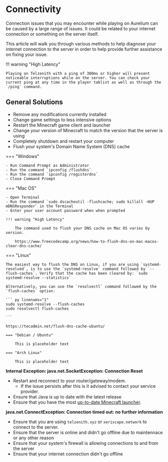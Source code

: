 # Connectivity

Connection issues that you may encounter while playing on Aurelium can be caused by a large range of issues. It could be related to your internet connection or something on the server itself. 

This article will walk you through various methods to help diagnose your internet connection to the server in order to help provide further assistance on fixing your issue. 


!!! warning "High Latency"

	Playing on Telzenith with a ping of 300ms or higher will present noticeable interruptions while on the server. You can check your current ping at any time in the player tablist as well as through the `/ping` command.

## General Solutions
- Remove any modifications currently installed
- Change game settings to less intensive options
- Restart the Minecraft game client and launcher
- Change your version of Minecraft to match the version that the server is using
- Completely shutdown and restart your computer
- Flush your system's Domain Name System (DNS) cache

=== "Windows"

    - Run Command Prompt as Administrator
	- Run the command `ipconfig /flushdns`
	- Run the command `ipconfig /registerdns`
	- Close Command Prompt

=== "Mac OS"

    - Open Terminal
	- Run the command `sudo dscacheutil -flushcache; sudo killall -HUP mDNSResponder` in the Terminal
	- Enter your user account password when when prompted

	!!! warning "High Latency"
		
		The command used to flush your DNS cache on Mac OS varies by version. 
		
		https://www.freecodecamp.org/news/how-to-flush-dns-on-mac-macos-clear-dns-cache/

=== "Linux"

	The easiest way to flush the DNS on Linux, if you are using `systemd-resolved`, is to use the `systemd-resolve` command followed by `--flush-caches`. Verify that the cache has been cleared by: `sudo systemd-resolve --statistics`

	Alternatively, you can use the `resolvectl` command followed by the `flush-caches` option.
	
	``` py linenums="1"
	sudo systemd-resolve --flush-caches
	sudo resolvectl flush-caches
	
	```
	
	https://tecadmin.net/flush-dns-cache-ubuntu/

	=== "Debian / Ubuntu"
	
		This is placeholder text

	=== "Arch Linux"
	
		This is placeholder text


**Internal Exception: java.net.SocketException: Connection Reset**

- Restart and reconnect to your router/gateway/modem.
  - If the issue persists after this is it advised to contact your service provider.
- Ensure that Java is up to date with the latest release
- Ensure that you have the most [up-to-date Minecraft launcher](https://www.minecraft.net/en-us/download).

**java.net.ConnectException: Connection timed out: no further information**

- Ensure that you are using `telzenith.xyz` or `xeriscape.network` to connect to the server.
- Ensure that the server is online and didn't go offline due to maintennace or any other reason
- Ensure that your system's firewall is allowing connections to and from the server
- Ensure that your internet connection didn't go offline